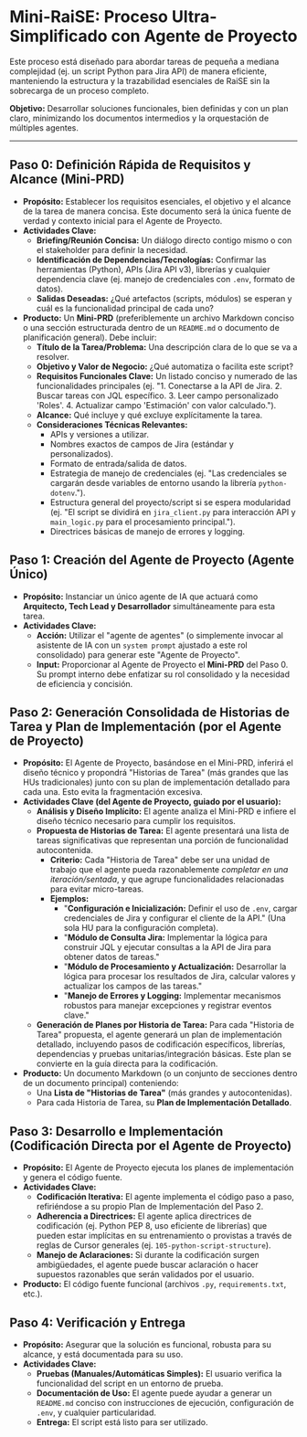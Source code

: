 # Mini-RaiSE: Proceso Ultra-Simplificado con Agente de Proyecto

Este proceso está diseñado para abordar tareas de pequeña a mediana complejidad (ej. un script Python para Jira API) de manera eficiente, manteniendo la estructura y la trazabilidad esenciales de RaiSE sin la sobrecarga de un proceso completo.

**Objetivo:** Desarrollar soluciones funcionales, bien definidas y con un plan claro, minimizando los documentos intermedios y la orquestación de múltiples agentes.

---

## Paso 0: Definición Rápida de Requisitos y Alcance (Mini-PRD)

* **Propósito:** Establecer los requisitos esenciales, el objetivo y el alcance de la tarea de manera concisa. Este documento será la única fuente de verdad y contexto inicial para el Agente de Proyecto.
* **Actividades Clave:**
  * **Briefing/Reunión Concisa:** Un diálogo directo contigo mismo o con el stakeholder para definir la necesidad.
  * **Identificación de Dependencias/Tecnologías:** Confirmar las herramientas (Python), APIs (Jira API v3), librerías y cualquier dependencia clave (ej. manejo de credenciales con `.env`, formato de datos).
  * **Salidas Deseadas:** ¿Qué artefactos (scripts, módulos) se esperan y cuál es la funcionalidad principal de cada uno?
* **Producto:** Un **Mini-PRD** (preferiblemente un archivo Markdown conciso o una sección estructurada dentro de un `README.md` o documento de planificación general). Debe incluir:
  * **Título de la Tarea/Problema:** Una descripción clara de lo que se va a resolver.
  * **Objetivo y Valor de Negocio:** ¿Qué automatiza o facilita este script?
  * **Requisitos Funcionales Clave:** Un listado conciso y numerado de las funcionalidades principales (ej. "1. Conectarse a la API de Jira. 2. Buscar tareas con JQL específico. 3. Leer campo personalizado 'Roles'. 4. Actualizar campo 'Estimación' con valor calculado.").
  * **Alcance:** Qué incluye y qué excluye explícitamente la tarea.
  * **Consideraciones Técnicas Relevantes:**
    * APIs y versiones a utilizar.
    * Nombres exactos de campos de Jira (estándar y personalizados).
    * Formato de entrada/salida de datos.
    * Estrategia de manejo de credenciales (ej. "Las credenciales se cargarán desde variables de entorno usando la librería `python-dotenv`.").
    * Estructura general del proyecto/script si se espera modularidad (ej. "El script se dividirá en `jira_client.py` para interacción API y `main_logic.py` para el procesamiento principal.").
    * Directrices básicas de manejo de errores y logging.

## Paso 1: Creación del Agente de Proyecto (Agente Único)

* **Propósito:** Instanciar un único agente de IA que actuará como **Arquitecto, Tech Lead y Desarrollador** simultáneamente para esta tarea.
* **Actividades Clave:**
  * **Acción:** Utilizar el "agente de agentes" (o simplemente invocar al asistente de IA con un `system prompt` ajustado a este rol consolidado) para generar este "Agente de Proyecto".
  * **Input:** Proporcionar al Agente de Proyecto el **Mini-PRD** del Paso 0. Su prompt interno debe enfatizar su rol consolidado y la necesidad de eficiencia y concisión.

## Paso 2: Generación Consolidada de Historias de Tarea y Plan de Implementación (por el Agente de Proyecto)

* **Propósito:** El Agente de Proyecto, basándose en el Mini-PRD, inferirá el diseño técnico y propondrá "Historias de Tarea" (más grandes que las HUs tradicionales) junto con su plan de implementación detallado para cada una. Esto evita la fragmentación excesiva.
* **Actividades Clave (del Agente de Proyecto, guiado por el usuario):**
  * **Análisis y Diseño Implícito:** El agente analiza el Mini-PRD e infiere el diseño técnico necesario para cumplir los requisitos.
  * **Propuesta de Historias de Tarea:** El agente presentará una lista de tareas significativas que representan una porción de funcionalidad autocontenida.
    * **Criterio:** Cada "Historia de Tarea" debe ser una unidad de trabajo que el agente pueda razonablemente *completar en una iteración/sentada*, y que agrupe funcionalidades relacionadas para evitar micro-tareas.
    * **Ejemplos:**
      * "**Configuración e Inicialización:** Definir el uso de `.env`, cargar credenciales de Jira y configurar el cliente de la API." (Una sola HU para la configuración completa).
      * "**Módulo de Consulta Jira:** Implementar la lógica para construir JQL y ejecutar consultas a la API de Jira para obtener datos de tareas."
      * "**Módulo de Procesamiento y Actualización:** Desarrollar la lógica para procesar los resultados de Jira, calcular valores y actualizar los campos de las tareas."
      * "**Manejo de Errores y Logging:** Implementar mecanismos robustos para manejar excepciones y registrar eventos clave."
  * **Generación de Planes por Historia de Tarea:** Para cada "Historia de Tarea" propuesta, el agente generará un plan de implementación detallado, incluyendo pasos de codificación específicos, librerías, dependencias y pruebas unitarias/integración básicas. Este plan se convierte en la guía directa para la codificación.
* **Producto:** Un documento Markdown (o un conjunto de secciones dentro de un documento principal) conteniendo:
  * Una **Lista de "Historias de Tarea"** (más grandes y autocontenidas).
  * Para cada Historia de Tarea, su **Plan de Implementación Detallado**.

## Paso 3: Desarrollo e Implementación (Codificación Directa por el Agente de Proyecto)

* **Propósito:** El Agente de Proyecto ejecuta los planes de implementación y genera el código fuente.
* **Actividades Clave:**
  * **Codificación Iterativa:** El agente implementa el código paso a paso, refiriéndose a su propio Plan de Implementación del Paso 2.
  * **Adherencia a Directrices:** El agente aplica directrices de codificación (ej. Python PEP 8, uso eficiente de librerías) que pueden estar implícitas en su entrenamiento o provistas a través de reglas de Cursor generales (ej. `105-python-script-structure`).
  * **Manejo de Aclaraciones:** Si durante la codificación surgen ambigüedades, el agente puede buscar aclaración o hacer supuestos razonables que serán validados por el usuario.
* **Producto:** El código fuente funcional (archivos `.py`, `requirements.txt`, etc.).

## Paso 4: Verificación y Entrega

* **Propósito:** Asegurar que la solución es funcional, robusta para su alcance, y está documentada para su uso.
* **Actividades Clave:**
  * **Pruebas (Manuales/Automáticas Simples):** El usuario verifica la funcionalidad del script en un entorno de prueba.
  * **Documentación de Uso:** El agente puede ayudar a generar un `README.md` conciso con instrucciones de ejecución, configuración de `.env`, y cualquier particularidad.
  * **Entrega:** El script está listo para ser utilizado.
